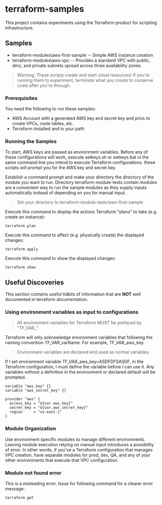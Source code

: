 # terraform-samples

This project contains experiments using the Terraform product for scripting infrastructure.

## Samples

* terraform-modules\aws-first-sample -- Simple AWS instance creation
* terraform-modules\aws-vpc -- Provides a standard VPC with public, dmz, and private subnets spread across three availability zones.

> Warning:  These scripts create and start cloud resources!  If you're running them to experiment, terminate what you create to conserve costs after you're through.

### Prerequisites

You need the following to run these samples:
* AWS Account with a generated AWS key and secret key and privs to create VPCs, route tables, etc.
* Terraform installed and in your path

### Running the Samples

To start, AWS keys are passed as environment variables.  Before any of these configurations will work,
execute setkeys.sh or setkeys.bat in the same command line you intend to execute Terraform configurations.
these scripts will prompt you for the AWS key and secret key.

Establish a command prompt and make your directory the directory of the module you want to run. Directory
terraform-module-tests contain modules are a convenient way to run the sample modules as they supply inputs automatically
instead of depending on you for manual input.

> Set your directory to terraform-module-tests/aws-first-sample

Execute this command to display the actions Terraform "plans" to take (e.g. create an instance):
```  
terraform plan
```  

Execute this command to affect (e.g. physically create) the displayed changes:
```  
terraform apply
```  

Execute this command to show the displayed changes:
```  
terraform show
```  

## Useful Discoveries

This section contains useful tidbits of information that are **NOT** well documented in terraform documentation.

### Using environment variables as input to configurations
> All environment variables for Terraform MUST be prefaced by "TF_VAR_"

Terraform will only acknowledge environment variables that following the naming convention TF_VAR_varName.  For example, TF_VAR_aws_key.

> Environment variables are declared and used as normal variables.

If I set environment variable TF_VAR_aws_key=ASDFDFSASDF, in the Terraform configuration, I must define the variable
before I can use it.  Any variables without a definition in the environment or declared default will be prompted.

```  
variable "aws_key" {}
variable "aws_secret_key" {}

provider "aws" {
  access_key = "${var.aws_key}"
  secret_key = "${var.aws_secret_key}"
  region     = "us-east-1"
}
```  

### Module Organization

Use environment specific modules to manage different environments. Leaving module execution relying on manual input
introduces a possibility of error.  In other words, if you've a Terraform configuration that manages VPC creation, have
separate modules for prod, dev, QA, and any of your other environments that execute that VPC configuration.

### Module not found error

This is a misleading error.  Issue for following command for a clearer error message:

```  
terraform get
```  
